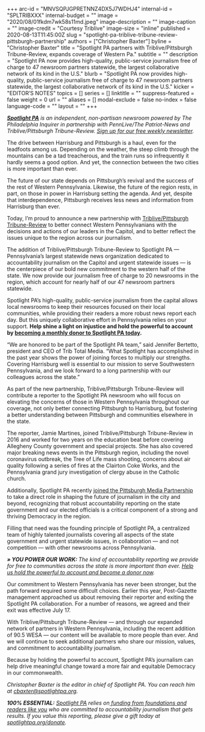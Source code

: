 +++
arc-id = "MNVSQPJGPRETNNZ4DX5J7WDHJ4"
internal-id = "SPLTRIBXXX"
internal-budget = ""
image = "2020/08/01fkdm7wk58s11md.jpeg"
image-description = ""
image-caption = ""
image-credit = "Courtesy Triblive"
image-size = "inline"
published = 2020-08-13T11:45:00Z
slug = "spotlight-pa-triblive-tribune-review-pittsburgh-partnership"
authors = ["Christopher Baxter"]
byline = "Christopher Baxter"
title = "Spotlight PA partners with Triblive/Pittsburgh Tribune-Review, expands coverage of Western Pa."
subtitle = ""
description = "Spotlight PA now provides high-quality, public-service journalism free of charge to 47 newsroom partners statewide, the largest collaborative network of its kind in the U.S."
blurb = "Spotlight PA now provides high-quality, public-service journalism free of charge to 47 newsroom partners statewide, the largest collaborative network of its kind in the U.S."
kicker = "EDITOR’S NOTES"
topics = []
series = []
linktitle = ""
suppress-featured = false
weight = 0
url = ""
aliases = []
modal-exclude = false
no-index = false
language-code = ""
layout = ""
+++

<a href="https://www.spotlightpa.org/"><i><b>Spotlight PA</b></i></a><i> is an independent, non-partisan newsroom powered by The Philadelphia Inquirer in partnership with PennLive/The Patriot-News and Triblive/Pittsburgh Tribune-Review. </i><a href="https://www.spotlightpa.org/newsletters"><i>Sign up for our free weekly newsletter</i></a><i>.</i>

The drive between Harrisburg and Pittsburgh is a haul, even for the leadfoots among us. Depending on the weather, the steep climb through the mountains can be a tad treacherous, and the train runs so infrequently it hardly seems a good option. And yet, the connection between the two cities is more important than ever.

The future of our state depends on Pittsburgh’s revival and the success of the rest of Western Pennsylvania. Likewise, the future of the region rests, in part, on those in power in Harrisburg setting the agenda. And yet, despite that interdependence, Pittsburgh receives less news and information from Harrisburg than ever.

Today, I’m proud to announce a new partnership with <a href="https://www.triblive.com/">Triblive/Pittsburgh Tribune-Review</a> to better connect Western Pennsylvanians with the decisions and actions of our leaders in the Capitol, and to better reflect the issues unique to the region across our journalism.

The addition of Triblive/Pittsburgh Tribune-Review to Spotlight PA — Pennsylvania’s largest statewide news organization dedicated to accountability journalism on the Capitol and urgent statewide issues — is the centerpiece of our bold new commitment to the western half of the state. We now provide our journalism free of charge to 20 newsrooms in the region, which account for nearly half of our 47 newsroom partners statewide.

Spotlight PA’s high-quality, public-service journalism from the capital allows local newsrooms to keep their resources focused on their local communities, while providing their readers a more robust news report each day. But this uniquely collaborative effort in Pennsylvania relies on your support. <b>Help shine a light on injustice and hold the powerful to account by </b><a href="https://www.spotlightpa.org/donate" target=_blank><b>becoming a monthly donor to Spotlight PA today</b></a><b>.</b>

“We are honored to be part of the Spotlight PA team,” said Jennifer Bertetto, president and CEO of Trib Total Media. “What Spotlight has accomplished in the past year shows the power of joining forces to multiply our strengths. Covering Harrisburg well is essential to our mission to serve Southwestern Pennsylvania, and we look forward to a long partnership with our colleagues across the state.”

As part of the new partnership, Triblive/Pittsburgh Tribune-Review will contribute a reporter to the Spotlight PA newsroom who will focus on elevating the concerns of those in Western Pennsylvania throughout our coverage, not only better connecting Pittsburgh to Harrisburg, but fostering a better understanding between Pittsburgh and communities elsewhere in the state.

The reporter, Jamie Martines, joined Triblive/Pittsburgh Tribune-Review in 2016 and worked for two years on the education beat before covering Allegheny County government and special projects. She has also covered major breaking news events in the Pittsburgh region, including the novel coronavirus outbreak, the Tree of Life mass shooting, concerns about air quality following a series of fires at the Clairton Coke Works, and the Pennsylvania grand jury investigation of clergy abuse in the Catholic church.

Additionally, Spotlight PA recently <a href="https://thebigstorypgh.com/">joined the Pittsburgh Media Partnership</a> to take a direct role in shaping the future of journalism in the city and beyond, recognizing that robust accountability reporting on the state government and our elected officials is a critical component of a strong and thriving Democracy in the region.

Filling that need was the founding principle of Spotlight PA, a centralized team of highly talented journalists covering all aspects of the state government and urgent statewide issues, in collaboration — and not competition — with other newsrooms across Pennsylvania.

<i><b>» YOU POWER OUR WORK: </b></i><i>The kind of accountability reporting we provide for free to communities across the state is more important than ever. </i><a href="https://www.spotlightpa.org/donate" target=_blank><i>Help us hold the powerful to account and </i></a><a href="https://www.spotlightpa.org/donate"><i>become a donor now</i></a><i>.</i>

Our commitment to Western Pennsylvania has never been stronger, but the path forward required some difficult choices. Earlier this year, Post-Gazette management approached us about removing their reporter and exiting the Spotlight PA collaboration. For a number of reasons, we agreed and their exit was effective July 17.

With Triblive/Pittsburgh Tribune-Review — and through our expanded network of partners in Western Pennsylvania, including the recent addition of 90.5 WESA — our content will be available to more people than ever. And we will continue to seek additional partners who share our mission, values, and commitment to accountability journalism.

Because by holding the powerful to account, Spotlight PA’s journalism can help drive meaningful change toward a more fair and equitable Democracy in our commonwealth.

<i>Christopher Baxter is the editor in chief of Spotlight PA. You can reach him at </i><a href="mailto:cbaxter@spotlightpa.org" target=_blank><i>cbaxter@spotlightpa.org</i></a><i>.</i>

<script src="https://www.spotlightpa.org/embed.js" async></script><div data-spl-embed-version="1" data-spl-src="https://www.spotlightpa.org/embeds/tips/?tip_text=Do%20you%20have%20a%20tip%20or%20story%20Spotlight%20PA%20should%20investigate%3F%20We%20want%20to%20hear%20from%20you."></div>

<i><b>100% ESSENTIAL:</b></i> <a href="https://www.spotlightpa.org/"><i>Spotlight PA</i></a><i> relies on</i><a href="https://www.spotlightpa.org/support"><i> funding from foundations and readers like you</i></a><i> who are committed to accountability journalism that gets results. If you value this reporting, please give a gift today at </i><a href="http://spotlightpa.org/donate"><i>spotlightpa.org/donate</i></a><i>.</i>

